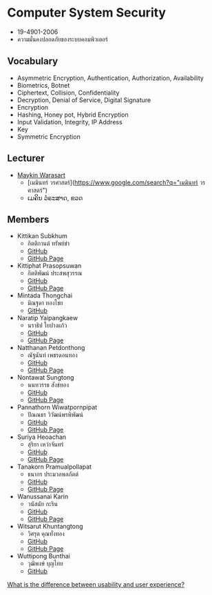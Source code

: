 # Computer System Security
+ 19-4901-2006
+ ความมั่นคงปลอดภัยของระบบคอมพิวเตอร์

## Vocabulary
+ Asymmetric Encryption, Authentication, Authorization, Availability
+ Biometrics, Botnet
+ Ciphertext, Collision, Confidentiality
+ Decryption, Denial of Service, Digital Signature
+ Encryption
+ Hashing, Honey pot, Hybrid Encryption
+ Input Validation, Integrity, IP Address
+ Key
+ Symmetric Encryption

## Lecturer
+ [Maykin Warasart](https://www.google.com/search?q=Maykin+Warasart)
    + [เมฆินทร์ วรศาสตร์](https://www.google.com/search?q="เมฆินทร์ วรศาสตร์")
    + ເມຄິນ ວໍຣະສາດ, ຂວດ

## Members
+ Kittikan Subkhum
    + กิตติกานต์ ทรัพย์ขำ
    + [GitHub](https://github.com/Kittikan1810)
    + [GitHub Page](https://Kittikan1810.github.io/)
+ Kittiphat Prasopsuwan
    + กิตติพัฒน์ ประสพสุวรรณ
    + [GitHub](https://github.com/aomnutza58)
    + [GitHub Page](https://aomnutza58.github.io/)
+ Mintada Thongchai
    + มิณฐดา ทองไชย
    + [GitHub](https://github.com/MinFluk)
+ Naratip Yaipangkaew
    + นราธิป ใยปางแก้ว
    + [GitHub](https://github.com/Mon5te2)
    + [GitHub Page](https://Mon5te2.github.io/)
+ Natthanan Petdonthong
    + ณัฐนันท์ เพชรดอนทอง
    + [GitHub](https://github.com/Natthanan2002)
    + [GitHub Page](https://natthanan2002.github.io/)
+ Nontawat Sungtong
    + นนทวรรธ สังข์ทอง
    + [GitHub](https://github.com/NontawatstJo)
    + [GitHub Page](https://nontawatstjo.github.io/)
+ Pannathorn Wiwatpornpipat
    + ปัณณธร วิวัฒน์พรพิพัฒน์
    + [GitHub](https://github.com/Toeng152)
    + [GitHub Page](https://toeng152.github.io/)
+ Suriya Heoachan
    + สุริยา เหว่าจันทร์
    + [GitHub](https://github.com/SuriyaNongnot)
    + [GitHub Page](https://suriyanongnot.github.io/)
+ Tanakorn Pramualpollapat
    + ธนากร ประมวลพลภัตต์
    + [GitHub](https://github.com/tanakorn5670)
    + [GitHub Page](https://tanakorn5670.github.io/)
+ Wanussanai Karin
    + วนัสนัย กะริน
    + [GitHub](https://github.com/freel2545)
    + [GitHub Page](https://freel2545.github.io/)
+ Witsarut Khuntangtong
    + วิศรุต คุณทั่งทอง
    + [GitHub](https://github.com/witsarut42)
    + [GitHub Page](https://witsarut42.github.io/)
+ Wuttipong Bunthai
    + วุฒิพงษ์ บุญไทย
    + [GitHub](https://github.com/kQx2003)

[What is the difference between usability and user experience?](https://www.facebook.com/photo?fbid=752443273561861)